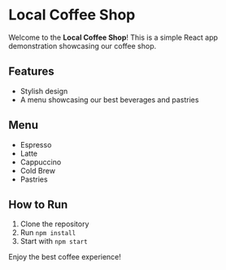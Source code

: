 # Local Coffee Shop

Welcome to the **Local Coffee Shop**! This is a simple React app demonstration showcasing our coffee shop.

## Features
- Stylish design
- A menu showcasing our best beverages and pastries

## Menu
- Espresso
- Latte
- Cappuccino
- Cold Brew
- Pastries

## How to Run
1. Clone the repository
2. Run `npm install`
3. Start with `npm start`

Enjoy the best coffee experience!